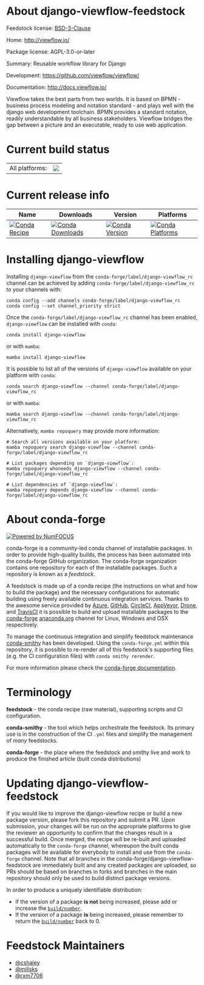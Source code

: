 About django-viewflow-feedstock
===============================

Feedstock license: [BSD-3-Clause](https://github.com/conda-forge/django-viewflow-feedstock/blob/main/LICENSE.txt)

Home: http://viewflow.io/

Package license: AGPL-3.0-or-later

Summary: Reusable workflow library for Django

Development: https://github.com/viewflow/viewflow/

Documentation: http://docs.viewflow.io/

Viewflow takes the best parts from two worlds. It is based on BPMN -
business process modeling and notation standard - and plays well with the
django web development toolchain. BPMN provides a standard notation,
readily understandable by all business stakeholders. Viewflow bridges
the gap between a picture and an executable, ready to use web application.


Current build status
====================


<table><tr><td>All platforms:</td>
    <td>
      <a href="https://dev.azure.com/conda-forge/feedstock-builds/_build/latest?definitionId=3865&branchName=main">
        <img src="https://dev.azure.com/conda-forge/feedstock-builds/_apis/build/status/django-viewflow-feedstock?branchName=main">
      </a>
    </td>
  </tr>
</table>

Current release info
====================

| Name | Downloads | Version | Platforms |
| --- | --- | --- | --- |
| [![Conda Recipe](https://img.shields.io/badge/recipe-django--viewflow-green.svg)](https://anaconda.org/conda-forge/django-viewflow) | [![Conda Downloads](https://img.shields.io/conda/dn/conda-forge/django-viewflow.svg)](https://anaconda.org/conda-forge/django-viewflow) | [![Conda Version](https://img.shields.io/conda/vn/conda-forge/django-viewflow.svg)](https://anaconda.org/conda-forge/django-viewflow) | [![Conda Platforms](https://img.shields.io/conda/pn/conda-forge/django-viewflow.svg)](https://anaconda.org/conda-forge/django-viewflow) |

Installing django-viewflow
==========================

Installing `django-viewflow` from the `conda-forge/label/django-viewflow_rc` channel can be achieved by adding `conda-forge/label/django-viewflow_rc` to your channels with:

```
conda config --add channels conda-forge/label/django-viewflow_rc
conda config --set channel_priority strict
```

Once the `conda-forge/label/django-viewflow_rc` channel has been enabled, `django-viewflow` can be installed with `conda`:

```
conda install django-viewflow
```

or with `mamba`:

```
mamba install django-viewflow
```

It is possible to list all of the versions of `django-viewflow` available on your platform with `conda`:

```
conda search django-viewflow --channel conda-forge/label/django-viewflow_rc
```

or with `mamba`:

```
mamba search django-viewflow --channel conda-forge/label/django-viewflow_rc
```

Alternatively, `mamba repoquery` may provide more information:

```
# Search all versions available on your platform:
mamba repoquery search django-viewflow --channel conda-forge/label/django-viewflow_rc

# List packages depending on `django-viewflow`:
mamba repoquery whoneeds django-viewflow --channel conda-forge/label/django-viewflow_rc

# List dependencies of `django-viewflow`:
mamba repoquery depends django-viewflow --channel conda-forge/label/django-viewflow_rc
```


About conda-forge
=================

[![Powered by
NumFOCUS](https://img.shields.io/badge/powered%20by-NumFOCUS-orange.svg?style=flat&colorA=E1523D&colorB=007D8A)](https://numfocus.org)

conda-forge is a community-led conda channel of installable packages.
In order to provide high-quality builds, the process has been automated into the
conda-forge GitHub organization. The conda-forge organization contains one repository
for each of the installable packages. Such a repository is known as a *feedstock*.

A feedstock is made up of a conda recipe (the instructions on what and how to build
the package) and the necessary configurations for automatic building using freely
available continuous integration services. Thanks to the awesome service provided by
[Azure](https://azure.microsoft.com/en-us/services/devops/), [GitHub](https://github.com/),
[CircleCI](https://circleci.com/), [AppVeyor](https://www.appveyor.com/),
[Drone](https://cloud.drone.io/welcome), and [TravisCI](https://travis-ci.com/)
it is possible to build and upload installable packages to the
[conda-forge](https://anaconda.org/conda-forge) [anaconda.org](https://anaconda.org/)
channel for Linux, Windows and OSX respectively.

To manage the continuous integration and simplify feedstock maintenance
[conda-smithy](https://github.com/conda-forge/conda-smithy) has been developed.
Using the ``conda-forge.yml`` within this repository, it is possible to re-render all of
this feedstock's supporting files (e.g. the CI configuration files) with ``conda smithy rerender``.

For more information please check the [conda-forge documentation](https://conda-forge.org/docs/).

Terminology
===========

**feedstock** - the conda recipe (raw material), supporting scripts and CI configuration.

**conda-smithy** - the tool which helps orchestrate the feedstock.
                   Its primary use is in the construction of the CI ``.yml`` files
                   and simplify the management of *many* feedstocks.

**conda-forge** - the place where the feedstock and smithy live and work to
                  produce the finished article (built conda distributions)


Updating django-viewflow-feedstock
==================================

If you would like to improve the django-viewflow recipe or build a new
package version, please fork this repository and submit a PR. Upon submission,
your changes will be run on the appropriate platforms to give the reviewer an
opportunity to confirm that the changes result in a successful build. Once
merged, the recipe will be re-built and uploaded automatically to the
`conda-forge` channel, whereupon the built conda packages will be available for
everybody to install and use from the `conda-forge` channel.
Note that all branches in the conda-forge/django-viewflow-feedstock are
immediately built and any created packages are uploaded, so PRs should be based
on branches in forks and branches in the main repository should only be used to
build distinct package versions.

In order to produce a uniquely identifiable distribution:
 * If the version of a package **is not** being increased, please add or increase
   the [``build/number``](https://docs.conda.io/projects/conda-build/en/latest/resources/define-metadata.html#build-number-and-string).
 * If the version of a package **is** being increased, please remember to return
   the [``build/number``](https://docs.conda.io/projects/conda-build/en/latest/resources/define-metadata.html#build-number-and-string)
   back to 0.

Feedstock Maintainers
=====================

* [@cshaley](https://github.com/cshaley/)
* [@millsks](https://github.com/millsks/)
* [@rxm7706](https://github.com/rxm7706/)

